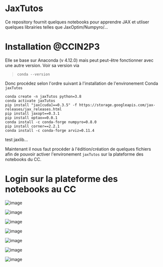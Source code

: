 # JaxTutos
Ce repository fournit quelques notebooks pour apprendre JAX et utliser quelques librairies telles que JaxOptim/Numpyro/...
# Installation @CCIN2P3
Elle se base sur Anaconda (v 4.12.0) mais peut peut-être fonctionner avec une autre version. 
Voir sa version via 
> `conda --version`

Donc procédez selon l'ordre suivant à l'installation de l'environement Conda `jaxTutos`
```
conda create -n jaxTutos python=3.8
conda activate jaxTutos
pip install "jax[cuda]==0.3.5" -f https://storage.googleapis.com/jax-releases/jax_releases.html
pip install jaxopt==0.3.1
pip install optax==0.0.1
conda install -c conda-forge numpyro=0.8.0
pip install corner==2.2.1
conda install -c conda-forge arviz=0.11.4
```

test jaxlib...



Maintenant il nous faut procéder à l'édition/création de quelques fichiers afin de pouvoir activer l'environement `jaxTutos` sur la plateforme des notebooks du CC.



# Login sur la plateforme des notebooks au CC
![image](https://user-images.githubusercontent.com/20539759/162919652-c788af2a-0698-4d74-8bd0-154918bd6e1e.png)

![image](https://user-images.githubusercontent.com/20539759/162919846-a8218c05-6d50-4eb7-b1b7-ae964c132b34.png)


![image](https://user-images.githubusercontent.com/20539759/162919922-737e4b01-8f8d-4e96-b2e9-935498552993.png)

![image](https://user-images.githubusercontent.com/20539759/162920000-4c787b99-e46e-4068-9171-9b7dee2aa5d9.png)

![image](https://user-images.githubusercontent.com/20539759/162920397-7abd8717-5394-47ba-82f1-531aa82442b2.png)

![image](https://user-images.githubusercontent.com/20539759/162920544-bc0c2578-df35-4cc8-bb57-c09df457737c.png)

![image](https://user-images.githubusercontent.com/20539759/162920945-08b645f2-d028-43b0-9faa-d199b8fac1ba.png)





